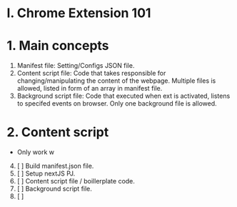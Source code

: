 # I. Chrome Extension 101

# 1. Main concepts

1. Manifest file: Setting/Configs JSON file.
2. Content script file: Code that takes responsible for changing/manipulating the content of the webpage. Multiple files is allowed, listed in form of an array in manifest file.
3. Background script file: Code that executed when ext is activated, listens to specifed events on browser. Only one background file is allowed.

# 2. Content script

- Only work w

4. [ ] Build manifest.json file.
5. [ ] Setup nextJS PJ.
6. [ ] Content script file / boillerplate code.
7. [ ] Background script file.
8. [ ] 